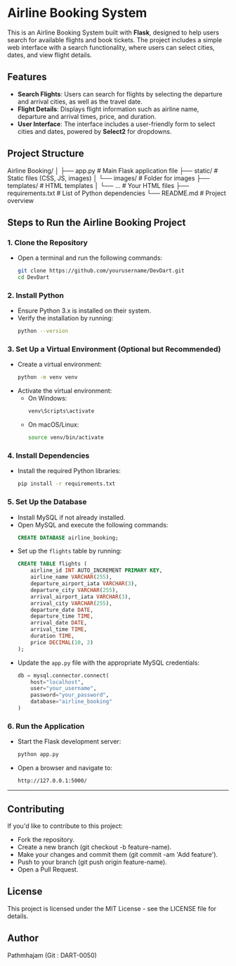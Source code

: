 
# Airline Booking System

This is an Airline Booking System built with **Flask**, designed to help users search for available flights and book tickets. The project includes a simple web interface with a search functionality, where users can select cities, dates, and view flight details.

## Features
- **Search Flights**: Users can search for flights by selecting the departure and arrival cities, as well as the travel date.
- **Flight Details**: Displays flight information such as airline name, departure and arrival times, price, and duration.
- **User Interface**: The interface includes a user-friendly form to select cities and dates, powered by **Select2** for dropdowns.
  
## Project Structure
Airline Booking/ │ 
├── app.py # Main Flask application file 
├── static/ # Static files (CSS, JS, images) 
│ └── images/ # Folder for images 
├── templates/ # HTML templates 
│ └── ... # Your HTML files 
├── requirements.txt # List of Python dependencies 
└── README.md # Project overview


## Steps to Run the Airline Booking Project
### **1. Clone the Repository**

- Open a terminal and run the following commands:
  ```bash
  git clone https://github.com/yourusername/DevDart.git
  cd DevDart
  ```

### **2. Install Python**

- Ensure Python 3.x is installed on their system.
- Verify the installation by running:
  ```bash
  python --version
  ```

### **3. Set Up a Virtual Environment (Optional but Recommended)**

- Create a virtual environment:
  ```bash
  python -m venv venv
  ```
- Activate the virtual environment:
  - On Windows:
    ```bash
    venv\Scripts\activate
    ```
  - On macOS/Linux:
    ```bash
    source venv/bin/activate
    ```

### **4. Install Dependencies**

- Install the required Python libraries:
  ```bash
  pip install -r requirements.txt
  ```

### **5. Set Up the Database**

- Install MySQL if not already installed.
- Open MySQL and execute the following commands:
  ```sql
  CREATE DATABASE airline_booking;
  ```
- Set up the `flights` table by running:
  ```sql
  CREATE TABLE flights (
      airline_id INT AUTO_INCREMENT PRIMARY KEY,
      airline_name VARCHAR(255),
      departure_airport_iata VARCHAR(3),
      departure_city VARCHAR(255),
      arrival_airport_iata VARCHAR(3),
      arrival_city VARCHAR(255),
      departure_date DATE,
      departure_time TIME,
      arrival_date DATE,
      arrival_time TIME,
      duration TIME,
      price DECIMAL(10, 2)
  );
  ```
- Update the `app.py` file with the appropriate MySQL credentials:
  ```python
  db = mysql.connector.connect(
      host="localhost",
      user="your_username",
      password="your_password",
      database="airline_booking"
  )
  ```

### **6. Run the Application**

- Start the Flask development server:
  ```bash
  python app.py
  ```
- Open a browser and navigate to:
  ```
  http://127.0.0.1:5000/
  ```

---

## Contributing
If you'd like to contribute to this project:

- Fork the repository.
- Create a new branch (git checkout -b feature-name).
- Make your changes and commit them (git commit -am 'Add feature').
- Push to your branch (git push origin feature-name).
- Open a Pull Request.

## License
This project is licensed under the MIT License - see the LICENSE file for details.

## Author
Pathmhajam 
(Git : DART-0050)
